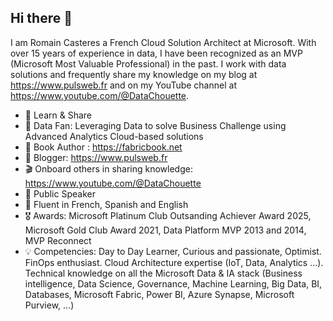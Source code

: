 ## Hi there 👋

I am Romain Casteres a French Cloud Solution Architect at Microsoft. 
With over 15 years of experience in data, I have been recognized as an MVP (Microsoft Most Valuable Professional) in the past. 
I work with data solutions and frequently share my knowledge on my blog at https://www.pulsweb.fr and on my YouTube channel at https://www.youtube.com/@DataChouette.

- 💖 Learn & Share
- 🎯 Data Fan: Leveraging Data to solve Business Challenge using Advanced Analytics Cloud-based solutions
- 📗 Book Author : https://fabricbook.net
- 📝 Blogger: https://www.pulsweb.fr
- 🎬 Onboard others in sharing knowledge: https://www.youtube.com/@DataChouette
- 📢 Public Speaker
- 🎤 Fluent in French, Spanish and English
- 🎖 Awards: Microsoft Platinum Club Outsanding Achiever Award 2025, Microsoft Gold Club Award 2021, Data Platform MVP 2013 and 2014, MVP Reconnect
- 💡 Competencies: Day to Day Learner, Curious and passionate, Optimist. FinOps enthusiast. Cloud Architecture expertise (IoT, Data, Analytics ...). Technical knowledge on all the Microsoft Data & IA stack (Business intelligence, Data Science, Governance, Machine Learning, Big Data, BI, Databases, Microsoft Fabric, Power BI, Azure Synapse, Microsoft Purview, ...)
  
